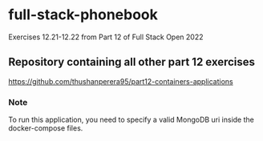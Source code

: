 # full-stack-phonebook
Exercises 12.21-12.22 from Part 12 of Full Stack Open 2022

## Repository containing all other part 12 exercises
https://github.com/thushanperera95/part12-containers-applications

### Note
To run this application, you need to specify a valid MongoDB uri inside the docker-compose files.
